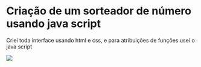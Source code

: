 <h1>Criação de um sorteador de número usando java script</h1>
<p>Criei toda interface usando html e css, e para atribuições de funções usei o java script</p>

  <div>
<img src="https://i.gifer.com/XOsX.gif" />
  </div>
